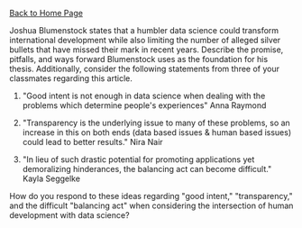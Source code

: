 [Back to Home Page](https://grace-yoon1.github.io/DATA150/)

Joshua Blumenstock states that a humbler data science could transform international development while also limiting the number of alleged silver bullets that have missed their mark in recent years. Describe the promise, pitfalls, and ways forward Blumenstock uses as the foundation for his thesis. Additionally, consider the following statements from three of your classmates regarding this article. 

1. "Good intent is not enough in data science when dealing with the problems which determine people's experiences" Anna Raymond 

2. "Transparency is the underlying issue to many of these problems, so an increase in this on both ends (data based issues & human based issues) could lead to better results." Nira Nair 

3. "In lieu of such drastic potential for promoting applications yet demoralizing hinderances, the balancing act can become difficult." Kayla Seggelke 

How do you respond to these ideas regarding "good intent," "transparency," and the difficult "balancing act" when considering the intersection of human development with data science?
